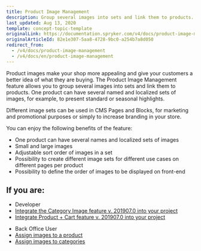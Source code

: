 ```yaml
---
title: Product Image Management
description: Group several images into sets and link them to products. One product can have several named and localized sets of images.
last_updated: Aug 13, 2020
template: concept-topic-template
originalLink: https://documentation.spryker.com/v4/docs/product-image-management
originalArticleId: 82e1e307-5aa8-4728-9bc0-a254b7a8d050
redirect_from:
  - /v4/docs/product-image-management
  - /v4/docs/en/product-image-management
---
```


Product images make your shop more appealing and give your customers a better idea of what they are buying. The Product Image Management feature allows you to group several images into sets and link them to products. One product can have several named and localized sets of images, for example, to present standard or seasonal highlights.

Different image sets can be used in CMS Pages and Blocks, for marketing and promotional purposes or simply to increase branding in your store.

You can enjoy the following benefits of the feature:

* One product can have several names and localized sets of images
* Small and large images
* Adjustable sort order of images in a set
* Possibility to create different image sets for different use cases on different pages per product
* Possibility to define the order of images to be displayed on front-end

## If you are:

<div class="mr-container">
    <div class="mr-list-container">
        <!-- col1 -->
        <div class="mr-col">
            <ul class="mr-list mr-list-green">
                <li class="mr-title">Developer</li>
                <li><a href="/docs/scos/dev/feature-integration-guides/{{page.version}}/category-image-feature-integration.html" class="mr-link">Integrate the Category Image feature v. 201907.0 into your project</a></li>
                <li><a href/docs/scos/dev/feature-integration-guides/{{page.version}}/product-feature-integration.html" class="mr-link">Integrate Product + Cart feature v. 201907.0 into your project</a></li>
            </ul>
        </div>
        <!-- col2 -->
        <div class="mr-col">
            <ul class="mr-list mr-list-blue">
                <li class="mr-title"> Back Office User</li>
                <li><a href="/docs/scos/user/back-office-user-guides/{{page.version}}/catalog/products/abstract-products/creating-abstract-products-and-product-bundles.html#adding-images" class="mr-link">Assign images to a product</a></li>
                <li><a href="/docs/scos/user/back-office-user-guides/{{page.version}}/catalog/category/creating-categories.html" class="mr-link">Assign images to categories</a></li>
                </ul>
        </div>
         </div>
</div>
